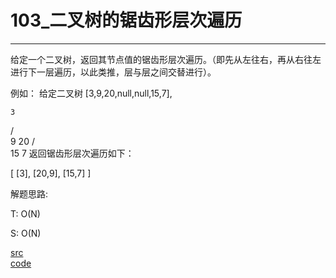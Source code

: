 # 103_二叉树的锯齿形层次遍历

---

给定一个二叉树，返回其节点值的锯齿形层次遍历。（即先从左往右，再从右往左进行下一层遍历，以此类推，层与层之间交替进行）。

例如：
给定二叉树 [3,9,20,null,null,15,7],

    3
   / \
  9  20
    /  \
   15   7
返回锯齿形层次遍历如下：

[
  [3],
  [20,9],
  [15,7]
]


解题思路:

T: O(N)

S: O(N)

[src](https://leetcode-cn.com/problems/binary-tree-zigzag-level-order-traversal/) <br>
[code](code/103.c) <br>
